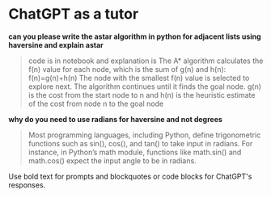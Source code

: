 # ChatGPT as a tutor


**can you please write the astar algorithm in python for adjacent lists using haversine and explain astar**


>code is in notebook
and explanation is The A* algorithm calculates the f(n) value for each node, which is the sum of g(n) and h(n):
f(n)=g(n)+h(n)
The node with the smallest f(n) value is selected to explore next. The algorithm continues until it finds the goal node.
>g(n) is the cost from the start node to n and h(n) is the heuristic estimate of the cost from node n to the goal node

**why do you need to use radians for haversine and not degrees**

>Most programming languages, including Python, define trigonometric functions such as sin(), cos(), and tan() to take input in radians. For instance, in Python’s math module, functions like math.sin() and math.cos() expect the input angle to be in radians.

Use bold text for prompts and blockquotes or code blocks for ChatGPT's responses.

